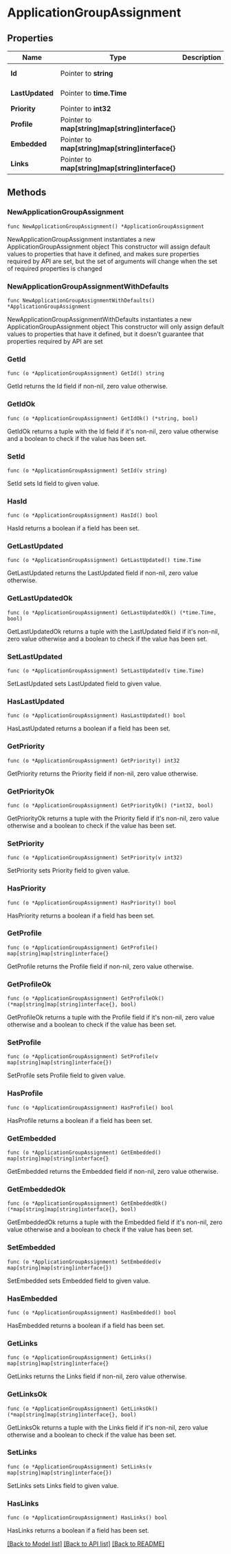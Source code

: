 # ApplicationGroupAssignment

## Properties

Name | Type | Description | Notes
------------ | ------------- | ------------- | -------------
**Id** | Pointer to **string** |  | [optional] [readonly] 
**LastUpdated** | Pointer to **time.Time** |  | [optional] [readonly] 
**Priority** | Pointer to **int32** |  | [optional] 
**Profile** | Pointer to **map[string]map[string]interface{}** |  | [optional] 
**Embedded** | Pointer to **map[string]map[string]interface{}** |  | [optional] [readonly] 
**Links** | Pointer to **map[string]map[string]interface{}** |  | [optional] [readonly] 

## Methods

### NewApplicationGroupAssignment

`func NewApplicationGroupAssignment() *ApplicationGroupAssignment`

NewApplicationGroupAssignment instantiates a new ApplicationGroupAssignment object
This constructor will assign default values to properties that have it defined,
and makes sure properties required by API are set, but the set of arguments
will change when the set of required properties is changed

### NewApplicationGroupAssignmentWithDefaults

`func NewApplicationGroupAssignmentWithDefaults() *ApplicationGroupAssignment`

NewApplicationGroupAssignmentWithDefaults instantiates a new ApplicationGroupAssignment object
This constructor will only assign default values to properties that have it defined,
but it doesn't guarantee that properties required by API are set

### GetId

`func (o *ApplicationGroupAssignment) GetId() string`

GetId returns the Id field if non-nil, zero value otherwise.

### GetIdOk

`func (o *ApplicationGroupAssignment) GetIdOk() (*string, bool)`

GetIdOk returns a tuple with the Id field if it's non-nil, zero value otherwise
and a boolean to check if the value has been set.

### SetId

`func (o *ApplicationGroupAssignment) SetId(v string)`

SetId sets Id field to given value.

### HasId

`func (o *ApplicationGroupAssignment) HasId() bool`

HasId returns a boolean if a field has been set.

### GetLastUpdated

`func (o *ApplicationGroupAssignment) GetLastUpdated() time.Time`

GetLastUpdated returns the LastUpdated field if non-nil, zero value otherwise.

### GetLastUpdatedOk

`func (o *ApplicationGroupAssignment) GetLastUpdatedOk() (*time.Time, bool)`

GetLastUpdatedOk returns a tuple with the LastUpdated field if it's non-nil, zero value otherwise
and a boolean to check if the value has been set.

### SetLastUpdated

`func (o *ApplicationGroupAssignment) SetLastUpdated(v time.Time)`

SetLastUpdated sets LastUpdated field to given value.

### HasLastUpdated

`func (o *ApplicationGroupAssignment) HasLastUpdated() bool`

HasLastUpdated returns a boolean if a field has been set.

### GetPriority

`func (o *ApplicationGroupAssignment) GetPriority() int32`

GetPriority returns the Priority field if non-nil, zero value otherwise.

### GetPriorityOk

`func (o *ApplicationGroupAssignment) GetPriorityOk() (*int32, bool)`

GetPriorityOk returns a tuple with the Priority field if it's non-nil, zero value otherwise
and a boolean to check if the value has been set.

### SetPriority

`func (o *ApplicationGroupAssignment) SetPriority(v int32)`

SetPriority sets Priority field to given value.

### HasPriority

`func (o *ApplicationGroupAssignment) HasPriority() bool`

HasPriority returns a boolean if a field has been set.

### GetProfile

`func (o *ApplicationGroupAssignment) GetProfile() map[string]map[string]interface{}`

GetProfile returns the Profile field if non-nil, zero value otherwise.

### GetProfileOk

`func (o *ApplicationGroupAssignment) GetProfileOk() (*map[string]map[string]interface{}, bool)`

GetProfileOk returns a tuple with the Profile field if it's non-nil, zero value otherwise
and a boolean to check if the value has been set.

### SetProfile

`func (o *ApplicationGroupAssignment) SetProfile(v map[string]map[string]interface{})`

SetProfile sets Profile field to given value.

### HasProfile

`func (o *ApplicationGroupAssignment) HasProfile() bool`

HasProfile returns a boolean if a field has been set.

### GetEmbedded

`func (o *ApplicationGroupAssignment) GetEmbedded() map[string]map[string]interface{}`

GetEmbedded returns the Embedded field if non-nil, zero value otherwise.

### GetEmbeddedOk

`func (o *ApplicationGroupAssignment) GetEmbeddedOk() (*map[string]map[string]interface{}, bool)`

GetEmbeddedOk returns a tuple with the Embedded field if it's non-nil, zero value otherwise
and a boolean to check if the value has been set.

### SetEmbedded

`func (o *ApplicationGroupAssignment) SetEmbedded(v map[string]map[string]interface{})`

SetEmbedded sets Embedded field to given value.

### HasEmbedded

`func (o *ApplicationGroupAssignment) HasEmbedded() bool`

HasEmbedded returns a boolean if a field has been set.

### GetLinks

`func (o *ApplicationGroupAssignment) GetLinks() map[string]map[string]interface{}`

GetLinks returns the Links field if non-nil, zero value otherwise.

### GetLinksOk

`func (o *ApplicationGroupAssignment) GetLinksOk() (*map[string]map[string]interface{}, bool)`

GetLinksOk returns a tuple with the Links field if it's non-nil, zero value otherwise
and a boolean to check if the value has been set.

### SetLinks

`func (o *ApplicationGroupAssignment) SetLinks(v map[string]map[string]interface{})`

SetLinks sets Links field to given value.

### HasLinks

`func (o *ApplicationGroupAssignment) HasLinks() bool`

HasLinks returns a boolean if a field has been set.


[[Back to Model list]](../README.md#documentation-for-models) [[Back to API list]](../README.md#documentation-for-api-endpoints) [[Back to README]](../README.md)


